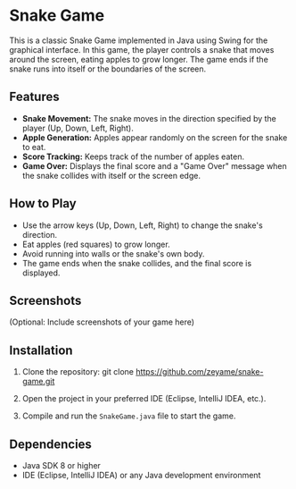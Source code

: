 # Snake Game

This is a classic Snake Game implemented in Java using Swing for the graphical interface. In this game, the player controls a snake that moves around the screen, eating apples to grow longer. The game ends if the snake runs into itself or the boundaries of the screen.

## Features

- **Snake Movement:** The snake moves in the direction specified by the player (Up, Down, Left, Right).
- **Apple Generation:** Apples appear randomly on the screen for the snake to eat.
- **Score Tracking:** Keeps track of the number of apples eaten.
- **Game Over:** Displays the final score and a "Game Over" message when the snake collides with itself or the screen edge.

## How to Play

- Use the arrow keys (Up, Down, Left, Right) to change the snake's direction.
- Eat apples (red squares) to grow longer.
- Avoid running into walls or the snake's own body.
- The game ends when the snake collides, and the final score is displayed.

## Screenshots

(Optional: Include screenshots of your game here)

## Installation

1. Clone the repository:
    git clone https://github.com/zeyame/snake-game.git

2. Open the project in your preferred IDE (Eclipse, IntelliJ IDEA, etc.).

3. Compile and run the `SnakeGame.java` file to start the game.

## Dependencies

- Java SDK 8 or higher
- IDE (Eclipse, IntelliJ IDEA) or any Java development environment

